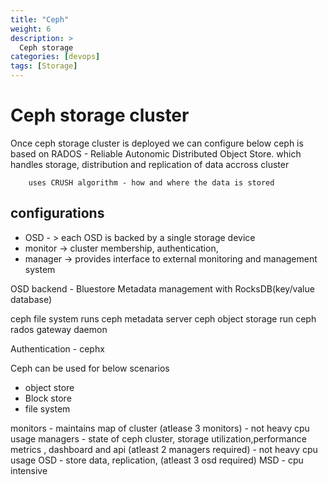 ```yaml
---
title: "Ceph"
weight: 6
description: >
  Ceph storage
categories: [devops]
tags: [Storage]
---
```


# Ceph storage cluster

Once ceph storage cluster is deployed we can configure below 
ceph is based on RADOS - Reliable Autonomic Distributed Object Store. which handles storage, distribution and replication of data accross cluster 

        uses CRUSH algorithm - how and where the data is stored
## configurations 

- OSD - > each OSD is backed by  a single storage device
- monitor -> cluster membership, authentication, 
- manager -> provides interface to external monitoring and management system

OSD backend - Bluestore 
        Metadata management with RocksDB(key/value database)

ceph file system runs ceph metadata server 
ceph object storage run ceph rados gateway daemon

Authentication - cephx

Ceph can be used for below scenarios
- object store 
- Block store 
- file system 


monitors - maintains map of cluster (atlease 3 monitors)
        - not heavy cpu usage
managers - state of ceph cluster, storage utilization,performance metrics , dashboard and api (atleast 2 managers required)
        - not heavy cpu usage
OSD - store data, replication, (atleast 3 osd required)
MSD - cpu intensive 